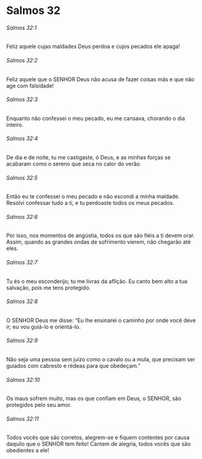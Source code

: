 # Salmos 32

###### Salmos 32:1

Feliz aquele cujas maldades Deus perdoa e cujos pecados ele apaga!

###### Salmos 32:2

Feliz aquele que o SENHOR Deus não acusa de fazer coisas más e que não age com falsidade!

###### Salmos 32:3

Enquanto não confessei o meu pecado, eu me cansava, chorando o dia inteiro.

###### Salmos 32:4

De dia e de noite, tu me castigaste, ó Deus, e as minhas forças se acabaram como o sereno que seca no calor do verão.

###### Salmos 32:5

Então eu te confessei o meu pecado e não escondi a minha maldade. Resolvi confessar tudo a ti, e tu perdoaste todos os meus pecados.

###### Salmos 32:6

Por isso, nos momentos de angústia, todos os que são fiéis a ti devem orar. Assim, quando as grandes ondas de sofrimento vierem, não chegarão até eles.

###### Salmos 32:7

Tu és o meu esconderijo; tu me livras da aflição. Eu canto bem alto a tua salvação, pois me tens protegido.

###### Salmos 32:8

O SENHOR Deus me disse: “Eu lhe ensinarei o caminho por onde você deve ir; eu vou guiá-lo e orientá-lo.

###### Salmos 32:9

Não seja uma pessoa sem juízo como o cavalo ou a mula, que precisam ser guiados com cabresto e rédeas para que obedeçam.”

###### Salmos 32:10

Os maus sofrem muito, mas os que confiam em Deus, o SENHOR, são protegidos pelo seu amor.

###### Salmos 32:11

Todos vocês que são corretos, alegrem-se e fiquem contentes por causa daquilo que o SENHOR tem feito! Cantem de alegria, todos vocês que são obedientes a ele!

